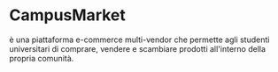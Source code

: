 # CampusMarket
è una piattaforma e-commerce multi-vendor che permette agli studenti universitari di comprare, vendere e scambiare prodotti all'interno della propria comunità.
